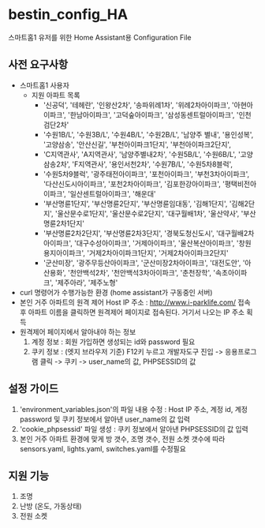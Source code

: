 # bestin_config_HA
스마트홈1 유저를 위한 Home Assistant용 Configuration File

## 사전 요구사항
- 스마트홈1 사용자
  - 지원 아파트 목록
    - '신공덕', '테헤란', '인왕산2차', '송파위례1차', '위례2차아이파크', '아현아이파크', '한남아이파크', '고덕숲아이파크', '삼성동센트럴아이파크', '인천검단2차'
    - '수원1B/L', '수원3B/L', '수원4B/L', '수원2B/L', '남양주 별내', '용인성복', '고양삼송', '안산신길', '부천아이파크1단지', '부천아이파크2단지',
    - 'C지역관사', 'A지역관사', '남양주별내2차', '수원5B/L', '수원6B/L', '고양삼송2차', 'F지역관사', '용인서천2차', '수원7B/L', '수원5차8블럭',
    - '수원5차9블럭', '광주태전아이파크', '포천아이파크', '부천3차아이파크', '다산신도시아이파크', '포천2차아이파크', '김포한강아이파크', '평택비전아이파크', '일산센트럴아이파크', '해운대'
    - '부산명륜1단지', '부산명륜2단지', '부산명륜임대동', '김해1단지', '김해2단지', '울산문수로1단지', '울산문수로2단지', '대구월배1차', '울산약사', '부산명륜2차1단지'
    - '부산명륜2차2단지', '부산명륜2차3단지', '경북도청신도시', '대구월배2차아이파크', '대구수성아이파크', '거제아이파크', '울산복산아이파크', '창원용지아이파크', '거제2차아이파크1단지', '거제2차아이파크2단지'
    - '군산미장', '광주무등산아이파크', '군산미장2차아이파크', '대전도안', '아산용화', '천안백석2차', '천안백석3차아이파크', '춘천장학', '속초아이파크', '제주아라', '제주노형'
- curl 명령어가 수행가능한 환경 (home assistant가 구동중인 서버)
- 본인 거주 아파트의 원격 제어 Host IP 주소 : http://www.i-parklife.com/ 접속 후 아파트 이름을 클릭하면 원격제어 페이지로 접속된다. 거기서 나오는 IP 주소 획득
- 원격제어 페이지에서 알아내야 하는 정보
  1. 계정 정보 : 회원 가입하면 생성되는 id와 password 필요
  2. 쿠키 정보 : (엣지 브라우저 기준) F12키 누르고 개발자도구 진입 -> 응용프로그램 클릭 -> 쿠키 -> user_name의 값, PHPSESSID의 값

## 설정 가이드
1. 'environment_variables.json'의 파일 내용 수정 : Host IP 주소, 계정 id, 계정 password 및 쿠키 정보에서 알아낸 user_name의 값 입력
2. 'cookie_phpsessid' 파일 생성 : 쿠키 정보에서 알아낸 PHPSESSID의 값 입력
3. 본인 거주 아파트 환경에 맞게 방 갯수, 조명 갯수, 전원 소켓 갯수에 따라 sensors.yaml, lights.yaml, switches.yaml를 수정필요

## 지원 기능
1. 조명
2. 난방 (온도, 가동상태)
3. 전원 소켓
